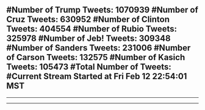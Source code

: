 #Number of Trump Tweets: 1070939
#Number of Cruz Tweets: 630952
#Number of Clinton Tweets: 404554
#Number of Rubio Tweets: 325978
#Number of Jeb! Tweets: 309348
#Number of Sanders Tweets: 231006
#Number of Carson Tweets: 132575
#Number of Kasich Tweets: 105473
#Total Number of Tweets:  
#Current Stream Started at Fri Feb 12 22:54:01 MST
---
---
---
